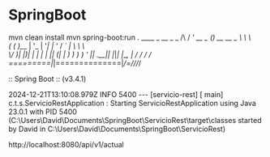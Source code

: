 # SpringBoot

mvn clean install
mvn spring-boot:run
  .   ____          _            __ _ _
 /\\ / ___'_ __ _ _(_)_ __  __ _ \ \ \ \
( ( )\___ | '_ | '_| | '_ \/ _` | \ \ \ \
 \\/  ___)| |_)| | | | | || (_| |  ) ) ) )
  '  |____| .__|_| |_|_| |_\__, | / / / /
 =========|_|==============|___/=/_/_/_/

 :: Spring Boot ::                (v3.4.1)

2024-12-21T13:10:08.979Z  INFO 5400 --- [servicio-rest] [           main] c.t.s.ServicioRestApplication            : Starting ServicioRestApplication using Java 23.0.1 with PID 5400 (C:\Users\David\Documents\SpringBoot\ServicioRest\target\classes started by David in C:\Users\David\Documents\SpringBoot\ServicioRest)


http://localhost:8080/api/v1/actual